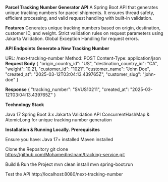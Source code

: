 **Parcel Tracking Number Generator API**
A Spring Boot API that generates unique tracking numbers for parcel shipments. It ensures thread safety, efficient processing, and valid request handling with built-in validation.

**Features**
Generates unique tracking numbers based on origin, destination, customer ID, and weight.
Strict validation rules on request parameters using Jakarta Validation.
Global Exception Handling for request errors.

**API Endpoints**
**Generate a New Tracking Number**

URL: /next-tracking-number
Method: POST
Content-Type: application/json
**Request Body** 
{
"origin_country_id": "US",
"destination_country_id": "CA",
"weight": 10.21,
"customer_id": "1021",
"customer_name": "John Doe",
"created_at": "2025-03-12T03:04:13.439765Z",
"customer_slug": "john-doe"
}

**Response**
{
"tracking_number": "SVUS10211",
"created_at": "2025-03-12T03:04:13.439765Z"
}

**Technology Stack**

Java 17
Spring Boot 3.x
Jakarta Validation API
ConcurrentHashMap & AtomicLong for unique tracking number generation


**Installation & Running Locally.**
**Prerequisites**

Ensure you have:
Java 17+ installed
Maven installed

Clone the Repository
git clone https://github.com/MohamedInsInam/tracking-service.git

Build & Run the Project
mvn clean install
mvn spring-boot:run

Test the API
http://localhost:8080/next-tracking-number